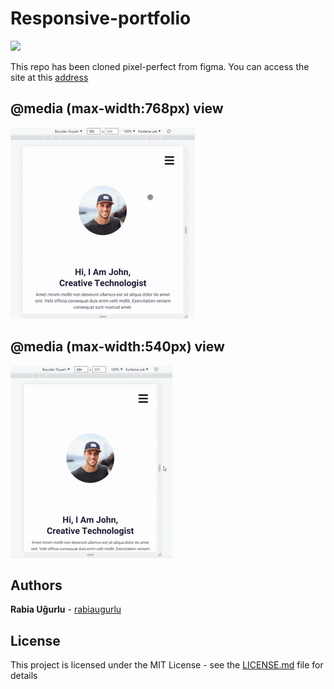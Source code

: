 # Responsive-portfolio

![](responsive_portfolio/images/responsive_portfolio.gif)

This repo has been cloned pixel-perfect from figma. You can access the site at this [address](https://www.figma.com/file/5SdTqxRb05gtcRkZk9yK5A/Portfolio-UI---Web-%26-Mobile-(Community)?node-id=0%3A1)

## @media (max-width:768px) view

![](responsive_portfolio/images/responsive_portfolio1.gif)


## @media (max-width:540px) view

![](responsive_portfolio/images/responsive_portfolio2.gif)


















## Authors
 **Rabia Uğurlu** - [rabiaugurlu](https://github.com/rabiaugurlu)
## License
This project is licensed under the MIT License - see the [LICENSE.md](LICENSE.md) file for details
